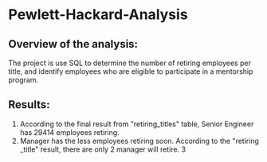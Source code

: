 # Pewlett-Hackard-Analysis
## Overview of the analysis:
The project is use SQL to determine the number of retiring employees per title, and identify employees who are eligible to participate in a mentorship program.
## Results:
1. According to the final result from "retiring_titles" table, Senior Engineer has 29414 employees retiring.
2. Manager has the less employees retiring soon. According to the "retiring _title" result, there are only 2 manager will retire.
3
